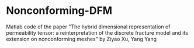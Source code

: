 # Nonconforming-DFM
Matlab code of the paper "The hybrid dimensional representation of permeability tensor: a reinterpretation of the discrete fracture model and its extension on nonconforming meshes" by Ziyao Xu, Yang Yang 
 
